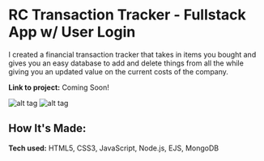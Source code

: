 # RC Transaction Tracker - Fullstack App w/ User Login

I created a financial transaction tracker that takes in items you bought and gives you an easy database to add and delete things from all the while giving you an updated value on the current costs of the company.

**Link to project:** Coming Soon!

![alt tag](https://i.imgur.com/RWtNe3f.png)
![alt tag](https://i.imgur.com/ZWDm2MB.png)

## How It's Made:

**Tech used:** HTML5, CSS3, JavaScript, Node.js, EJS, MongoDB
